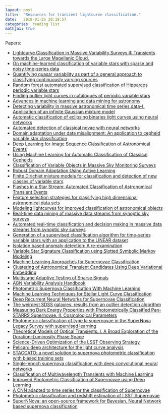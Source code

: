 ```yaml
---
layout: post
title:  "Resources for transient lightcurve classification."
date:   2019-01-26 20:18:57 
categories: reading list
mathjax: true
---
```


Papers:
 - [Lightcurve Classification in Massive Variability Surveys II:
Transients towards the Large Magellanic Cloud.][Belokurov04]
 - [On machine-learned classification of variable stars with sparse and noisy time-series data][Richards11]
 - [Quantifying quasar variability as part of a general approach to classifying continuously varying sources][Kozlowski09]
 - [Random forest automated supervised classification of Hipparcos periodic variable stars][Dubath11]
 - [Finding outlier light curves in catalogues of periodic variable stars][Protopapas06]
 - [Advances in machine learning and data mining for astronomy][Way12]
 - [Detecting variability in massive astronomical time series data–I. Application of an infinite Gaussian mixture model][Shin09]
 - [Automatic classification of eclipsing binaries light curves using neural networks][Sarro06]
 - [Automated detection of classical novae with neural networks][Feeney05]
 - [Domain adaptation under data misalignment: An application to cepheid variable star classification][Vilalta14]
 - [Deep Learning for Image Sequence Classification of Astronomical Events][Carrasco-Davis18]
 - [Using Machine Learning for Automatic Classification of Classical Cepheids][Kidd15]
 - [Classification of Variable Objects in Massive Sky Monitoring Surveys][Wozniak12]
 - [Robust Domain Adaptation Using Active Learning][DharGupta16]
 - [Finite Dirichlet mixture models for classification and detection of new classes of variable stars][John18]
 - [Flashes in a Star Stream: Automated Classification of Astronomical Transient Events][Djorgovski12]
 - [Feature selection strategies for classifying high dimensional astronomical data sets][Donalek13]
 - [Modeling lightcurves for improved classification of astronomical objects][Faraway16]
 - [Real-time data mining of massive data streams from synoptic sky surveys][Djorgovski16]
 - [Automated real-time classification and decision making in massive data streams from synoptic sky surveys][Djorgovski14]
 - [Generation of a supervised classification algorithm for time-series variable stars with an application to the LINEAR dataset][Johnston17]
 - [Isolation based anomaly detection: A re-examination][Bandaragoda15]
 - [Variable Star Signature Classification using Slotted Symbolic Markov Modeling][Johnston17-2]
 - [Machine Learning Approaches for Supernovae Classification][Agrawal17]
 - [Clustering of Astronomical Transient Candidates Using Deep Variational Embedding][Astorga18]
 - [Multistage Adaptive Testing of Sparse Signals][Wang17]
 - [AGN Variability Analysis Handbook][Moreno18]
 - [Photometric Supernova Classification With Machine Learning][Lochner16]
 - [Machine Learning Techniques for Stellar Light Curve Classification][Hinners17]
 - [Deep Recurrent Neural Networks for Supernovae Classification][Charnock16]
 - [The weirdest SDSS galaxies: results from an outlier detection algorithm][Baron16]
 - [Measuring Dark Energy Properties with Photometrically Classified Pan-STARRS Supernovae. II. Cosmological Parameters][Jones18]
 - [Photometric classification of type Ia supernovae in the SuperNova Legacy Survey with supervised learning][Moeller16]
 - [Theoretical Models of Optical Transients. I. A Broad Exploration of the Duration–Luminosity Phase Space][Villar17]
 - [Science-Driven Optimization of the LSST Observing Strategy][Marshall17]
 - [Pelican: deep architecture for the light curve analysis][Pasquet19]
 - [STACCATO: a novel solution to supernova photometric classification with biased training sets][Revsbech17]
 - [Single-epoch supernova classification with deep convolutional neural networks][Kimura17]
 - [Classification of Multiwavelength Transients with Machine Learning][Sooknunan18]
 - [Improved Photometric Classification of Supernovae using Deep Learning][Moss18]
 - [A CNN adapted to time series for the classification of Supernovae][Brunel19]
 - [Photometric classification and redshift estimation of LSST Supernovae][Dai18]
 - [SuperNNova: an open-source framework for Bayesian, Neural Network based supernova classification][Moeller19]
 
[Belokurov04]: https://arxiv.org/pdf/astro-ph/0404232.pdf
[Richards11]: https://iopscience.iop.org/article/10.1088/0004-637X/733/1/10/meta
[Kozlowski09]: http://iopscience.iop.org/article/10.1088/0004-637X/708/2/927/meta
[Dubath11]: https://academic.oup.com/mnras/article-abstract/414/3/2602/1044210
[Protopapas06]: https://academic.oup.com/mnras/article-abstract/369/2/677/3101511
[Way12]: https://www.taylorfrancis.com/books/9781439841747
[Shin09]: https://academic.oup.com/mnras/article-abstract/400/4/1897/1079176
[Sarro06]: https://www.aanda.org/articles/aa/pdf/2006/04/aa2830-05.pdf
[Feeney05]: https://iopscience.iop.org/article/10.1086/430844/pdf
[Vilalta14]: https://www.computer.org/csdl/proceedings/icpr/2014/5209/00/5209d660-abs.html
[Carrasco-Davis18]: https://arxiv.org/abs/1807.03869
[Kidd15]: https://uh-ir.tdl.org/uh-ir/handle/10657/1705
[Wozniak12]: https://books.google.com/books?hl=en&lr=&id=w-5EnuOC3C0C&oi=fnd&pg=PA383&ots=PK9r716m1N&sig=NltC0QN_34KZJ9msu029OFQ0EVU
[DharGupta16]: https://uh-ir.tdl.org/handle/10657/3520
[John18]: http://paduaresearch.cab.unipd.it/11141/
[Djorgovski12]: https://arxiv.org/pdf/1209.1681
[Donalek13]: https://ieeexplore.ieee.org/abstract/document/6691731/
[Faraway16]: https://onlinelibrary.wiley.com/doi/abs/10.1002/sam.11305
[Djorgovski16]: https://www.sciencedirect.com/science/article/pii/S0167739X1500326X
[Djorgovski14]: https://ieeexplore.ieee.org/abstract/document/6972266/
[Johnston17]: https://www.sciencedirect.com/science/article/pii/S1384107616301051
[Bandaragoda15]: https://www.researchgate.net/profile/Tharindu_Bandaragoda/publication/282716187_Isolation_based_anomaly_detection_a_re-examination/links/5619c12408ae6d173086f1a5.pdf
[Johnston17-2]: https://www.sciencedirect.com/science/article/pii/S1384107616300331
[Agrawal17]: https://www.igi-global.com/chapter/machine-learning-approaches-for-supernovae-classification/181104
[Astorga18]: https://ieeexplore.ieee.org/abstract/document/8489358/
[Wang17]: https://arxiv.org/abs/1707.07215
[Moreno18]: https://arxiv.org/pdf/1811.00154
[Lochner16]: https://arxiv.org/pdf/1603.00882
[Hinners17]: https://arxiv.org/pdf/1710.06804
[Charnock16]: https://arxiv.org/abs/1606.07442
[Baron16]: https://academic.oup.com/mnras/article-abstract/465/4/4530/2568826
[Jones18]: http://iopscience.iop.org/article/10.3847/1538-4357/aab6b1/meta
[Moeller16]: http://iopscience.iop.org/article/10.1088/1475-7516/2016/12/008/meta
[Villar17]: http://iopscience.iop.org/article/10.3847/1538-4357/aa8fcb/meta
[Marshall17]: https://arxiv.org/pdf/1708.04058.pdf
[Pasquet19]: https://arxiv.org/abs/1901.01298
[Revsbech17]: https://academic.oup.com/mnras/article-abstract/473/3/3969/4411815 
[Kimura17]: https://arxiv.org/abs/1711.11526
[Sooknunan18]: https://arxiv.org/abs/1811.08446
[Moss18]: https://arxiv.org/abs/1810.06441
[Brunel19]: https://arxiv.org/abs/1901.00461
[Dai18]: https://academic.oup.com/mnras/article-abstract/477/3/4142/4978464
[Moeller19]: https://arxiv.org/abs/1901.06384
